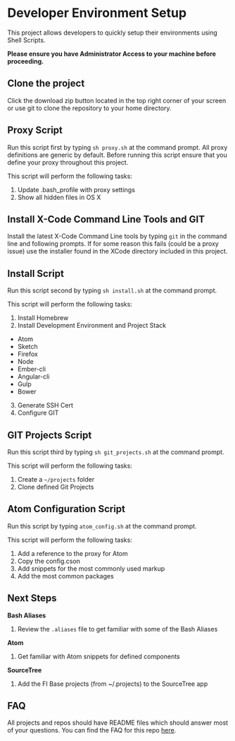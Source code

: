 Developer Environment Setup
===========================
This project allows developers to quickly setup their environments using Shell Scripts.

__Please ensure you have Administrator Access to your machine before proceeding.__

Clone the project
-----------------
Click the download zip button located in the top right corner of your screen or use git to clone the repository to your home directory.

Proxy Script
------------
Run this script first by typing ```sh proxy.sh``` at the command prompt. All proxy definitions are generic by default. Before running this script ensure that you define your proxy throughout this project.

This script will perform the following tasks:
1. Update .bash_profile with proxy settings
2. Show all hidden files in OS X

Install X-Code Command Line Tools and GIT
-----------------------------------------
Install the latest X-Code Command Line tools by typing ```git``` in the command line and following prompts.
If for some reason this fails (could be a proxy issue) use the installer found in the XCode directory included in this project.

Install Script
--------------
Run this script second by typing ```sh install.sh``` at the command prompt.

This script will perform the following tasks:
1. Install Homebrew
2. Install Development Environment and Project Stack
  * Atom
  * Sketch
  * Firefox
  * Node
  * Ember-cli
  * Angular-cli
  * Gulp
  * Bower
3. Generate SSH Cert
4. Configure GIT

GIT Projects Script
----------------
Run this script third by typing ```sh git_projects.sh``` at the command prompt.

This script will perform the following tasks:
1. Create a ```~/projects``` folder
2. Clone defined Git Projects

Atom Configuration Script
-------------------------
Run this script by typing ```atom_config.sh``` at the command prompt.

This script will perform the following tasks:
1. Add a reference to the proxy for Atom
2. Copy the config.cson
3. Add snippets for the most commonly used markup
3. Add the most common packages

Next Steps
----------
__Bash Aliases__
1. Review the ```.aliases``` file to get familiar with some of the Bash Aliases

__Atom__
1. Get familiar with Atom snippets for defined components

__SourceTree__
1. Add the FI Base projects (from ~/.projects) to the SourceTree app


FAQ
---
All projects and repos should have README files which should answer most of your questions. You can find the FAQ for this repo [here](FAQ.md).
